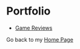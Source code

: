 # Portfolio
- [Game Reviews](https://github.com/ChristianCruz117/GameReviews)

Go back to my [Home Page](ChristianCruz117.github.io)
